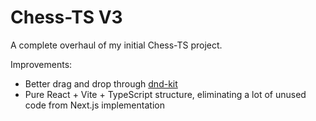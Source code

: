 # Chess-TS V3

A complete overhaul of my initial Chess-TS project.

Improvements:

- Better drag and drop through [dnd-kit](https://dndkit.com/)
- Pure React + Vite + TypeScript structure, eliminating a lot of unused code from Next.js implementation
